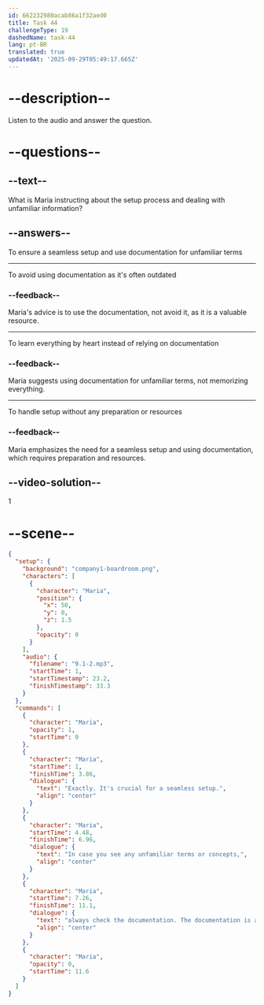 ```yaml
---
id: 662232980acab86a1f32aed0
title: Task 44
challengeType: 19
dashedName: task-44
lang: pt-BR
translated: true
updatedAt: '2025-09-29T05:49:17.665Z'
---
```


<!-- (Audio) Maria: Exactly. It's crucial for a seamless setup. In case you see any unfamiliar terms or concepts, always check the documentation. The documentation is a valuable resource. -->

# --description--

Listen to the audio and answer the question.

# --questions--

## --text--

What is Maria instructing about the setup process and dealing with unfamiliar information?

## --answers--

To ensure a seamless setup and use documentation for unfamiliar terms

---

To avoid using documentation as it's often outdated

### --feedback--

Maria's advice is to use the documentation, not avoid it, as it is a valuable resource.

---

To learn everything by heart instead of relying on documentation

### --feedback--

Maria suggests using documentation for unfamiliar terms, not memorizing everything.

---

To handle setup without any preparation or resources

### --feedback--

Maria emphasizes the need for a seamless setup and using documentation, which requires preparation and resources.

## --video-solution--

1

# --scene--

```json
{
  "setup": {
    "background": "company1-boardroom.png",
    "characters": [
      {
        "character": "Maria",
        "position": {
          "x": 50,
          "y": 0,
          "z": 1.5
        },
        "opacity": 0
      }
    ],
    "audio": {
      "filename": "9.1-2.mp3",
      "startTime": 1,
      "startTimestamp": 23.2,
      "finishTimestamp": 33.3
    }
  },
  "commands": [
    {
      "character": "Maria",
      "opacity": 1,
      "startTime": 0
    },
    {
      "character": "Maria",
      "startTime": 1,
      "finishTime": 3.86,
      "dialogue": {
        "text": "Exactly. It's crucial for a seamless setup.",
        "align": "center"
      }
    },
    {
      "character": "Maria",
      "startTime": 4.48,
      "finishTime": 6.96,
      "dialogue": {
        "text": "In case you see any unfamiliar terms or concepts,",
        "align": "center"
      }
    },
    {
      "character": "Maria",
      "startTime": 7.26,
      "finishTime": 11.1,
      "dialogue": {
        "text": "always check the documentation. The documentation is a valuable resource.",
        "align": "center"
      }
    },
    {
      "character": "Maria",
      "opacity": 0,
      "startTime": 11.6
    }
  ]
}
```
